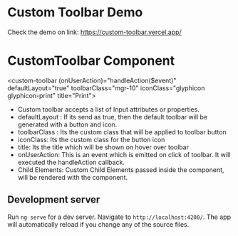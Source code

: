 # Custom Toolbar Demo

Check the demo on link: https://custom-toolbar.vercel.app/ 

# CustomToolbar Component
<custom-toolbar (onUserAction)="handleAction($event)" defaultLayout="true" toolbarClass="mgr-10" iconClass="glyphicon glyphicon-print" title="Print">
  <!-- Child Elements -->
</custom-toolbar>

- Custom toolbar accepts a list of Input attributes or properties.
- defaultLayout : If its send as true, then the default toolbar will be generated with a button and icon.
- toolbarClass : Its the custom class that will be applied to toolbar button
- iconClass: Its the custom class for the button icon
- title: Its the title which will be shown on hover over toolbar
- onUserAction: This is an event which is emitted on click of toolbar. It will executed the handleAction callback.
- Child Elements: Custom Child Elements passed inside the component, will be rendered with the component.

## Development server

Run `ng serve` for a dev server. Navigate to `http://localhost:4200/`. The app will automatically reload if you change any of the source files.
